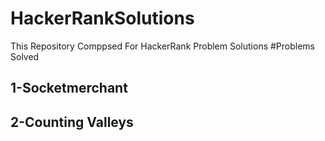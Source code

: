 # HackerRankSolutions
This Repository Comppsed For HackerRank Problem Solutions 
#Problems Solved
## 1-Socketmerchant

## 2-Counting Valleys
